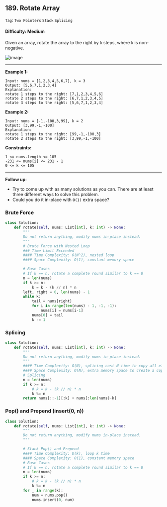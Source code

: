 ## 189. Rotate Array

```Tag```: ```Two Pointers``` ```Stack``` ```Splicing```

#### Difficulty: Medium

Given an array, rotate the array to the right by ```k``` steps, where ```k``` is non-negative.

![image](https://user-images.githubusercontent.com/35042430/210019065-ea0ee90a-dc60-4509-8f6e-eccdba3ef0fb.png)

---

__Example 1:__
```
Input: nums = [1,2,3,4,5,6,7], k = 3
Output: [5,6,7,1,2,3,4]
Explanation:
rotate 1 steps to the right: [7,1,2,3,4,5,6]
rotate 2 steps to the right: [6,7,1,2,3,4,5]
rotate 3 steps to the right: [5,6,7,1,2,3,4]
```

__Example 2:__
```
Input: nums = [-1,-100,3,99], k = 2
Output: [3,99,-1,-100]
Explanation: 
rotate 1 steps to the right: [99,-1,-100,3]
rotate 2 steps to the right: [3,99,-1,-100]
```

__Constraints:__
```
1 <= nums.length <= 105
-231 <= nums[i] <= 231 - 1
0 <= k <= 105
```

---

__Follow up__:

- Try to come up with as many solutions as you can. There are at least three different ways to solve this problem.
- Could you do it in-place with ```O(1)``` extra space?

### Brute Force

```Python
class Solution:
    def rotate(self, nums: List[int], k: int) -> None:
        """
        Do not return anything, modify nums in-place instead.
        """
        # Brute Force with Nested Loop
        ### Time Limit Exceeded
        #### Time Complexity: O(N^2), nested loop
        #### Space Complexity: O(1), constant memory space

        # Base Cases
        # If k == n, rotate a complete round similar to k == 0
        n = len(nums)
        if k >= n:
            k = k - (k // n) * n
        left, right = 0, len(nums) - 1
        while k:
            tail = nums[right]   
            for i in range(len(nums) - 1, -1, -1):
                nums[i] = nums[i-1]
            nums[0] = tail
            k -= 1
```

### Splicing

```Python
class Solution:
    def rotate(self, nums: List[int], k: int) -> None:
        """
        Do not return anything, modify nums in-place instead.
        """
        #### Time Complexity: O(N), splicing cost N time to copy all element to a new array
        #### Space Complexity: O(N), extra memory space to create a copy of the input array
        # Splicing
        n = len(nums)
        if k >= n:
            # k = k - (k // n) * n
            k %= n
        return nums[::-1][:k] + nums[:len(nums)-k]
```

### Pop() and Prepend (insert(0, n))

```Python
class Solution:
    def rotate(self, nums: List[int], k: int) -> None:
        """
        Do not return anything, modify nums in-place instead.
        """

        # Stack Pop() and Prepend
        #### Time Complexity: O(k), loop k time
        #### Space Complexity: O(1), constant memory space
        # Base Cases
        # If k == n, rotate a complete round similar to k == 0
        n = len(nums)
        if k >= n:
            # k = k - (k // n) * n
            k %= n
        for _ in range(k):
            num = nums.pop()
            nums.insert(0, num)
```
